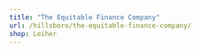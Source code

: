 ```yaml
---
title: "The Equitable Finance Company"
url: /hillsboro/the-equitable-finance-company/
shop: Leiher
---
```

